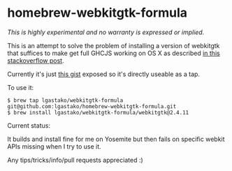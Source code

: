 # homebrew-webkitgtk-formula

*This is highly experimental and no warranty is expressed or implied.*

This is an attempt to solve the problem of installing a version of webkitgtk
that suffices to make get full GHCJS working on OS X as described
[in this stackoverflow post](https://stackoverflow.com/questions/34774356/installing-webkitgtk3-for-ghcjs-on-osx).

Currently it's just
[this gist](https://gist.githubusercontent.com/cpiro/0ea18227b251b26f94c645dd62b3f9a7/raw/48ce12108237760e08c058a62c08ed32a0cf6817/webkitgtk@2.4.11.rb)
exposed so it's directly useable as a tap.

To use it:

    $ brew tap lgastako/webkitgtk-formula git@github.com:lgastako/homebrew-webkitgtk-formula.git
    $ brew install lgastako/webkitgtk-formula/webkitgtk@2.4.11

Current status:

It builds and install fine for me on Yosemite but then fails on specific webkit
APIs missing when I try to use it.

Any tips/tricks/info/pull requests appreciated :)
